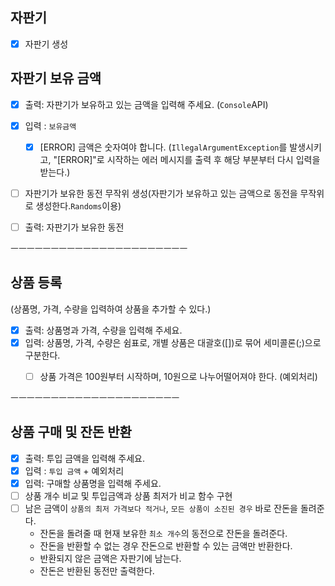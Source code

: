 ## 자판기
- [x] 자판기 생성

## 자판기 보유 금액
- [x]  출력: 자판기가 보유하고 있는 금액을 입력해 주세요. (`Console`API)
- [x]  입력 : `보유금액`  
    - [x]  [ERROR] 금액은 숫자여야 합니다. (`IllegalArgumentException`를 발생시키고, "[ERROR]"로 시작하는 에러 메시지를 출력 후 해당 부분부터 다시 입력을 받는다.)
- [ ]  자판기가 보유한 동전 무작위 생성(자판기가 보유하고 있는 금액으로 동전을 무작위로 생성한다.`Randoms`이용)
- [ ]  출력: 자판기가 보유한 동전


ㅡㅡㅡㅡㅡㅡㅡㅡㅡㅡㅡㅡㅡㅡㅡㅡㅡㅡㅡㅡㅡㅡ
## 상품 등록
(상품명, 가격, 수량을 입력하여 상품을 추가할 수 있다.)

- [x]  출력: 상품명과 가격, 수량을 입력해 주세요.
- [x]  입력: 상품명, 가격, 수량은 쉼표로, 개별 상품은 대괄호([])로 묶어 세미콜론(;)으로 구분한다.
    - [ ] 상품 가격은 100원부터 시작하며, 10원으로 나누어떨어져야 한다. (예외처리)


ㅡㅡㅡㅡㅡㅡㅡㅡㅡㅡㅡㅡㅡㅡㅡㅡㅡㅡㅡㅡㅡ
## 상품 구매 및 잔돈 반환

- [x]  출력: 투입 금액을 입력해 주세요.
- [x]  입력 : `투입 금액` + 예외처리
- [x]  입력: 구매할 상품명을 입력해 주세요.
- [ ] 상품 개수 비교 및 투입금액과 상품 최저가 비교 함수 구현
- [ ]  남은 금액이 `상품의 최저 가격보다 적거나`, `모든 상품이 소진된 경우` 바로 잔돈을 돌려준다.
   - 잔돈을 돌려줄 때 현재 보유한 `최소 개수`의 동전으로 잔돈을 돌려준다.
   - 잔돈을 반환할 수 없는 경우 잔돈으로 반환할 수 있는 금액만 반환한다.
   - 반환되지 않은 금액은 자판기에 남는다.
   - 잔돈은 반환된 동전만 출력한다.